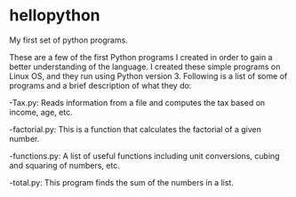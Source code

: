 # hellopython
My first set of python programs.

These are a few of the first Python programs I created in order to gain a better understanding of the language. I created these simple programs on Linux OS, and they run using Python version 3. Following is a list of some of programs and a brief description of what they do:

-Tax.py: Reads information from a file and computes the tax based on income, age, etc.

-factorial.py: This is a function that calculates the factorial of a given number.

-functions.py: A list of useful functions including unit conversions, cubing and squaring of numbers, etc.

-total.py: This program finds the sum of the numbers in a list.
